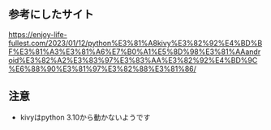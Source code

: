 ## 参考にしたサイト

https://enjoy-life-fullest.com/2023/01/12/python%E3%81%A8kivy%E3%82%92%E4%BD%BF%E3%81%A3%E3%81%A6%E7%B0%A1%E5%8D%98%E3%81%AAandroid%E3%82%A2%E3%83%97%E3%83%AA%E3%82%92%E4%BD%9C%E6%88%90%E3%81%97%E3%82%88%E3%81%86/

## 注意

- kivyはpython 3.10から動かないようです